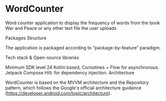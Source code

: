 # WordCounter
 Word counter application to display the frequency of words from the book War and Peace or any other text file the user uploads

Packages Structure

The application is packaged according to “package-by-feature” paradigm.

Tech stack & Open-source libraries

Minimum SDK level 24
Kotlin based, Coroutines + Flow for asynchronous.
Jetpack Compose
Hilt: for dependency injection.
Architecture

WordCounter is based on the MVVM architecture and the Repository pattern, which follows the Google's official architecture guidance (https://developer.android.com/topic/architecture).
